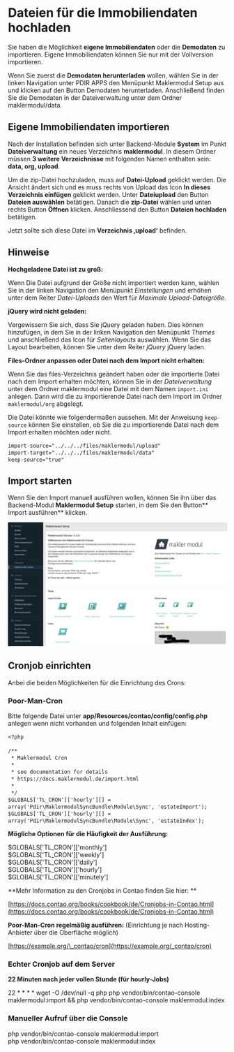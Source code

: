# Dateien für die Immobiliendaten hochladen

Sie haben die Möglichkeit **eigene Immobiliendaten** oder die **Demodaten** zu importieren. Eigene Immobiliendaten können Sie nur mit der Vollversion importieren.

Wenn Sie zuerst die **Demodaten herunterladen** wollen, wählen Sie in der linken Navigation unter PDIR APPS den Menüpunkt Maklermodul Setup aus und klicken auf den Button Demodaten herunterladen. Anschließend finden Sie die Demodaten in der Dateiverwaltung unter dem Ordner maklermodul/data.

## Eigene Immobiliendaten importieren

Nach der Installation befinden sich unter Backend-Module **System** im Punkt **Dateiverwaltung** ein neues Verzeichnis **maklermodul**. In diesem Ordner müssen **3 weitere Verzeichnisse** mit folgenden Namen enthalten sein: **data, org, upload**.

Um die zip-Datei hochzuladen, muss auf **Datei-Upload** geklickt werden. Die Ansicht ändert sich und es muss rechts von Upload das Icon **In dieses Verzeichnis einfügen** geklickt werden. Unter **Dateiupload** den Button **Dateien auswählen** betätigen. Danach die **zip-Datei** wählen und unten rechts Button **Öffnen** klicken. Anschliessend den Button **Dateien hochladen** betätigen.

Jetzt sollte sich diese Datei im **Verzeichnis ‚upload‘** befinden.

## Hinweise

**Hochgeladene Datei ist zu groß:**

Wenn Die Datei aufgrund der Größe nicht importiert werden kann, wählen Sie in der linken Navigation den Menüpunkt _Einstellungen_ und erhöhen unter dem Reiter _Datei-Uploads_ den Wert für _Maximale Upload-Dateigröße_.

**jQuery wird nicht geladen:**

Vergewissern Sie sich, dass Sie jQuery geladen haben. Dies können hinzufügen, in dem Sie in der linken Navigation den Menüpunkt _Themes_ und anschließend das Icon für _Seitenlayouts_ auswählen. Wenn Sie das Layout bearbeiten, können Sie unter dem Reiter _jQuery_ jQuery laden.

**Files-Ordner anpassen oder Datei nach dem Import nicht erhalten:**

Wenn Sie das files-Verzeichnis geändert haben oder die importierte Datei nach dem Import erhalten möchten, können Sie in der _Dateiverwaltung_ unter dem Ordner maklermodul eine Datei mit dem Namen `import.ini` anlegen. Dann wird die zu importierende Datei nach dem Import im Ordner `maklermodul/org` abgelegt.

Die Datei könnte wie folgendermaßen aussehen. Mit der Anweisung `keep-source` können Sie einstellen, ob Sie die zu importierende Datei nach dem Import erhalten möchten oder nicht.

```
import-source="../../../files/maklermodul/upload"
import-target="../../../files/maklermodul/data"
keep-source="true"
```

## Import starten

Wenn Sie den Import manuell ausführen wollen, können Sie ihn über das Backend-Modul **Maklermodul Setup** starten, in dem Sie den Button** Import ausführen** klicken.

![](/img/import/contao4_maklermodul_setup.png)

## Cronjob einrichten

Anbei die beiden Möglichkeiten für die Einrichtung des Crons:

### Poor-Man-Cron

Bitte folgende Datei unter **app/Resources/contao/config/config.php** anlegen wenn nicht vorhanden und folgenden Inhalt einfügen:

```
<?php

/**
 * Maklermodul Cron
 *
 * see documentation for details
 * https://docs.maklermodul.de/import.html
 *
 */
$GLOBALS['TL_CRON']['hourly'][] = array('Pdir\MaklermodulSyncBundle\Module\Sync', 'estateImport');
$GLOBALS['TL_CRON']['hourly'][] = array('Pdir\MaklermodulSyncBundle\Module\Sync', 'estateIndex');
```

**Mögliche Optionen für die Häufigkeit der Ausführung:**

$GLOBALS\['TL\_CRON'\]\['monthly'\]  
$GLOBALS\['TL\_CRON'\]\['weekly'\]  
$GLOBALS\['TL\_CRON'\]\['daily'\]  
$GLOBALS\['TL\_CRON'\]\['hourly'\]  
$GLOBALS\['TL\_CRON'\]\['minutely'\]

**Mehr Information zu den Cronjobs in Contao finden Sie hier: **

[https://docs.contao.org/books/cookbook/de/Cronjobs-in-Contao.html](https://docs.contao.org/books/cookbook/de/Cronjobs-in-Contao.html)

**Poor-Man-Cron regelmäßig ausführen:** \(Einrichtung je nach Hosting-Anbieter über die Oberfläche möglich\)

[https://example.org/\_contao/cron](https://example.org/_contao/cron)

### Echter Cronjob auf dem Server

**22 Minuten nach jeder vollen Stunde \(für hourly-Jobs\)**

22 \* \* \* \* wget -O /dev/null -q php php vendor/bin/contao-console maklermodul:import && php vendor/bin/contao-console maklermodul:index

### Manueller Aufruf über die Console

php vendor/bin/contao-console maklermodul:import  
php vendor/bin/contao-console maklermodul:index

